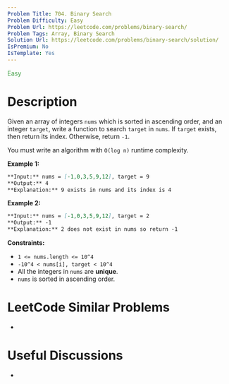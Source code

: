 ```yaml
---
Problem Title: 704. Binary Search
Problem Difficulty: Easy
Problem Url: https://leetcode.com/problems/binary-search/
Problem Tags: Array, Binary Search
Solution Url: https://leetcode.com/problems/binary-search/solution/
IsPremium: No
IsTemplate: Yes
---
```


<span style="color: rgb(67, 160, 71);">Easy</span>

# Description

Given an array of integers `nums` which is sorted in ascending order, and an
integer `target`, write a function to search `target` in `nums`. If `target`
exists, then return its index. Otherwise, return `-1`.

You must write an algorithm with `O(log n)` runtime complexity.

**Example 1:**

```markdown
**Input:** nums = [-1,0,3,5,9,12], target = 9
**Output:** 4
**Explanation:** 9 exists in nums and its index is 4
```

**Example 2:**

```markdown
**Input:** nums = [-1,0,3,5,9,12], target = 2
**Output:** -1
**Explanation:** 2 does not exist in nums so return -1
```

**Constraints:**

-   `1 <= nums.length <= 10^4`
-   `-10^4 < nums[i], target < 10^4`
-   All the integers in `nums` are **unique**.
-   `nums` is sorted in ascending order.

# LeetCode Similar Problems

-   []()

# Useful Discussions

-   []()
